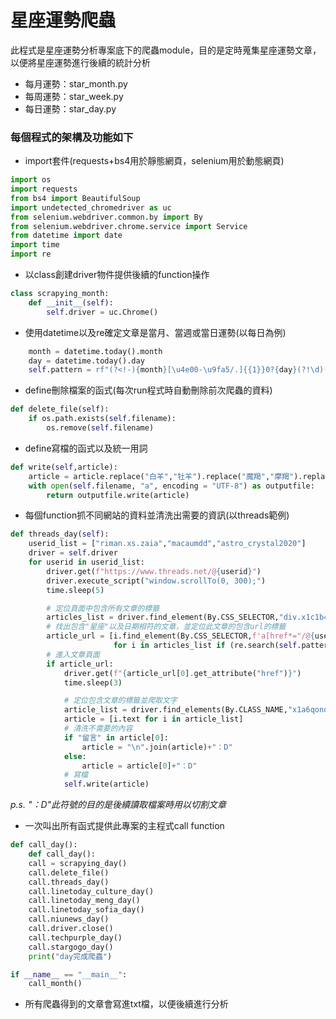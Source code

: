 # **星座運勢爬蟲**

此程式是星座運勢分析專案底下的爬蟲module，目的是定時蒐集星座運勢文章，以便將星座運勢進行後續的統計分析

* 每月運勢：star_month.py
* 每周運勢：star_week.py
* 每日運勢：star_day.py



### 每個程式的架構及功能如下

* import套件(requests+bs4用於靜態網頁，selenium用於動態網頁)
```python
import os
import requests
from bs4 import BeautifulSoup
import undetected_chromedriver as uc
from selenium.webdriver.common.by import By
from selenium.webdriver.chrome.service import Service
from datetime import date
import time
import re
```

* 以class創建driver物件提供後續的function操作
```python
class scrapying_month:
    def __init__(self):
        self.driver = uc.Chrome()
```

* 使用datetime以及re確定文章是當月、當週或當日運勢(以每日為例)
```python
    month = datetime.today().month
    day = datetime.today().day
    self.pattern = rf"(?<!-){month}[\u4e00-\u9fa5/.]{{1}}0?{day}(?!\d)(?!-)"
```

* define刪除檔案的函式(每次run程式時自動刪除前次爬蟲的資料)
```python
def delete_file(self):
    if os.path.exists(self.filename): 
        os.remove(self.filename) 
```

* define寫檔的函式以及統一用詞
```python
def write(self,article):
    article = article.replace("白羊","牡羊").replace("魔羯","摩羯").replace("天平","天秤")
    with open(self.filename, "a", encoding = "UTF-8") as outputfile:
        return outputfile.write(article)
```

* 每個function抓不同網站的資料並清洗出需要的資訊(以threads範例)
```python
def threads_day(self):
    userid_list = ["riman.xs.zaia","macaumdd","astro_crystal2020"]
    driver = self.driver
    for userid in userid_list:
        driver.get(f"https://www.threads.net/@{userid}")
        driver.execute_script("window.scrollTo(0, 300);")
        time.sleep(5)

        # 定位頁面中包含所有文章的標籤
        articles_list = driver.find_element(By.CSS_SELECTOR,"div.x1c1b4dv.x13dflua.x11xpdln").find_elements(By.CSS_SELECTOR, "div.x9f619.x1n2onr6.x1ja2u2z")
        # 找出包含"星座"以及日期相符的文章，並定位此文章的包含url的標籤
        article_url = [i.find_element(By.CSS_SELECTOR,f'a[href*="/@{userid}/post/"]')
                       for i in articles_list if (re.search(self.pattern,i.text) and "星座" in i.text)]
        # 進入文章頁面
        if article_url:
            driver.get(f"{article_url[0].get_attribute("href")}")
            time.sleep(3)

            # 定位包含文章的標籤並爬取文字
            article_list = driver.find_elements(By.CLASS_NAME,"x1a6qonq")[0:3]
            article = [i.text for i in article_list]
            # 清洗不需要的內容
            if "留言" in article[0]:
                article = "\n".join(article)+"：D"
            else:
                article = article[0]+"：D"
            # 寫檔
            self.write(article)
```
*p.s. "：D"此符號的目的是後續讀取檔案時用以切割文章*

* 一次叫出所有函式提供此專案的主程式call function
```python
def call_day():
    def call_day():
    call = scrapying_day()
    call.delete_file()
    call.threads_day()
    call.linetoday_culture_day()
    call.linetoday_meng_day()
    call.linetoday_sofia_day()
    call.niunews_day()       
    call.driver.close()
    call.techpurple_day()
    call.stargogo_day()        
    print("day完成爬蟲")

if __name__ == "__main__":
    call_month()
```

* 所有爬蟲得到的文章會寫進txt檔，以便後續進行分析
